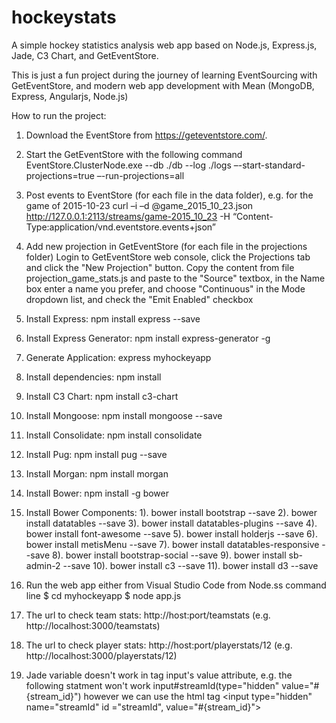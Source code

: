 # hockeystats
A simple hockey statistics analysis web app based on Node.js, Express.js, Jade, C3 Chart, and GetEventStore. 

This is just a fun project during the journey of learning EventSourcing with GetEventStore, and modern web app development with Mean (MongoDB, Express, Angularjs, Node.js)

How to run the project:

1. Download the EventStore from https://geteventstore.com/. 
2. Start the GetEventStore with the following command
    EventStore.ClusterNode.exe --db ./db --log ./logs –-start-standard-projections=true –-run-projections=all
3. Post events to EventStore (for each file in the data folder), e.g. for the game of 2015-10-23
    curl –i –d @game_2015_10_23.json http://127.0.0.1:2113/streams/game-2015_10_23 -H “Content-Type:application/vnd.eventstore.events+json”
4. Add new projection in GetEventStore (for each file in the projections folder)
    Login to GetEventStore web console, click the Projections tab and click the "New Projection" button. Copy the content from file projection_game_stats.js and paste to the "Source" textbox, in the Name box enter a name you prefer, and choose "Continuous" in the Mode dropdown list, and check the "Emit Enabled" checkbox
5. Install Express: npm install express --save
6. Install Express Generator: npm install express-generator -g
7. Generate Application: express myhockeyapp
8. Install dependencies: npm install
9. Install C3 Chart: npm install c3-chart
10. Install Mongoose: npm install mongoose --save
11. Install Consolidate: npm install consolidate
12. Install Pug: npm install pug --save
13. Install Morgan: npm install morgan 
14. Install Bower: npm install -g bower
15. Install Bower Components: 
    1). bower install bootstrap --save
    2). bower install datatables --save
    3). bower install datatables-plugins --save
    4). bower install font-awesome --save
    5). bower install holderjs --save
    6). bower install metisMenu --save
    7). bower install datatables-responsive --save
    8). bower install bootstrap-social --save
    9). bower install sb-admin-2 --save
    10). bower install c3 --save
    11). bower install d3 --save
    
16. Run the web app either from Visual Studio Code from Node.ss command line 
     $ cd myhockeyapp 
     $ node app.js
17. The url to check team stats: http://host:port/teamstats (e.g. http://localhost:3000/teamstats)
18. The url to check player stats: http://host:port/playerstats/12 (e.g. http://localhost:3000/playerstats/12)

19. Jade variable doesn't work in tag input's value attribute, e.g. the following statment won't work
input#streamId(type="hidden" value="#{stream_id}")
however we can use the html tag
<input type="hidden" name="streamId" id ="streamId", value="#{stream_id}">



